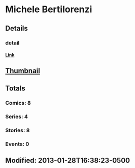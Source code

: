 # Michele  Bertilorenzi 
## Details
### detail
#### [Link](http://marvel.com/comics/creators/10137/michele_bertilorenzi?utm_campaign=apiRef&utm_source=225578a89fc76f3d20fbffda5d17a88d)
## [Thumbnail](http://i.annihil.us/u/prod/marvel/i/mg/b/40/image_not_available.jpg)
## Totals
### Comics: 8
### Series: 4
### Stories: 8
### Events: 0
## Modified: 2013-01-28T16:38:23-0500